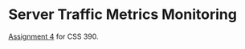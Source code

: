 # Server Traffic Metrics Monitoring

[Assignment 4](http://courses.washington.edu/css390/2019-q4/assignment-04.html) 
for CSS 390.
